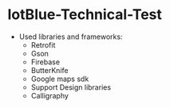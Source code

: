# IotBlue-Technical-Test


* Used libraries and frameworks:
  - Retrofit
  - Gson
  - Firebase
  - ButterKnife
  - Google maps sdk
  - Support Design libraries 
  - Calligraphy


